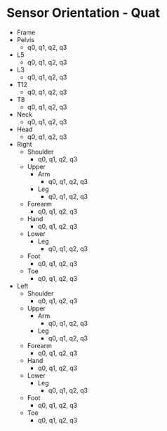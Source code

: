# Sensor Orientation - Quat
- Frame
- Pelvis
	- q0, q1, q2, q3
- L5
	- q0, q1, q2, q3
- L3
	- q0, q1, q2, q3
- T12
	- q0, q1, q2, q3
- T8
	- q0, q1, q2, q3
- Neck
	- q0, q1, q2, q3
- Head
	- q0, q1, q2, q3
- Right
	- Shoulder
		- q0, q1, q2, q3
	- Upper
		- Arm
			- q0, q1, q2, q3
		- Leg
			- q0, q1, q2, q3
	- Forearm
		- q0, q1, q2, q3
	- Hand
		- q0, q1, q2, q3
	- Lower
		- Leg
			- q0, q1, q2, q3
	- Foot
		- q0, q1, q2, q3
	- Toe
		- q0, q1, q2, q3
- Left
	- Shoulder
		- q0, q1, q2, q3
	- Upper
		- Arm
			- q0, q1, q2, q3
		- Leg
			- q0, q1, q2, q3
	- Forearm
		- q0, q1, q2, q3
	- Hand
		- q0, q1, q2, q3
	- Lower
		- Leg
			- q0, q1, q2, q3
	- Foot
		- q0, q1, q2, q3
	- Toe
		- q0, q1, q2, q3
